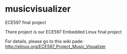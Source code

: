 musicvisualizer
===============

ECE597 final project

There project is our ECE597 Embedded Linux final project

For details, please go to this wiki pade: http://elinux.org/ECE597_Project_Music_Visualizer
